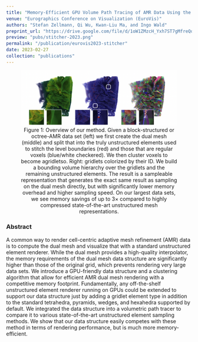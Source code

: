 ```yaml
---
title: "Memory-Efficient GPU Volume Path Tracing of AMR Data Using the Dual Mesh"
venue: "Eurographics Conference on Visualization (EuroVis)"
authors: "Stefan Zellmann, Qi Wu, Kwan-Liu Ma, and Ingo Wald"
preprint_url: "https://drive.google.com/file/d/1oW1ZMzcH_Yxh7ST7gMfreQqTFrhlpmWo/view?usp=share_link"
preview: "pubs/stitcher-2023.png"
permalink: "/publication/eurovis2023-stitcher"
date: 2023-02-27
collection: "publications"
---
```


<figure><img src="/images/pubs/stitcher-2023-teaser.png" alt="image"><figcaption align = "center">Figure 1: Overview of our method. Given a block-structured or octree-AMR data set (left) we first create the dual mesh (middle) and split that into the truly unstructured elements used to stitch the level boundaries (red) and those that are regular voxels (blue/white checkered). We then cluster voxels to become agridletso. Right: gridlets colorized by their ID. We build a bounding volume hierarchy over the gridlets and the remaining unstructured elements. The result is a sampleable representation that generates the exact same result as sampling on the dual mesh directly, but with significantly lower memory overhead and higher sampling speed. On our largest data sets, we see memory savings of up to 3× compared to highly compressed state-of-the-art unstructured mesh representations.</figcaption></figure>
<!-- ![image](/images/pubs/stitcher-2023-teaser.png) -->



### Abstract
A common way to render cell-centric adaptive mesh refinement (AMR) data is to compute the dual mesh and visualize that with a standard unstructured element renderer. While the dual mesh provides a high-quality interpolator, the memory requirements of the dual mesh data structure are significantly higher than those of the original grid, which prevents rendering very large data sets. We introduce a GPU-friendly data structure and a clustering algorithm that allow for efficient AMR dual mesh rendering with a competitive memory footprint. Fundamentally, any off-the-shelf unstructured element renderer running on GPUs could be extended to support our data structure just by adding a gridlet element type in addition to the standard tetrahedra, pyramids, wedges, and hexahedra supported by default. We integrated the data structure into a volumetric path tracer to compare it to various state-of-the-art unstructured element sampling methods. We show that our data structure easily competes with these method in terms of rendering performance, but is much more memory-efficient.

